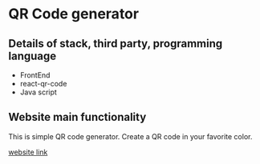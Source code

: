 # QR Code generator

## Details of stack, third party, programming language
- FrontEnd
- react-qr-code
- Java script

## Website main functionality
This is simple QR code generator. Create a QR code in your favorite color.

<a href="https://qr-web-app.netlify.app/" target="_blank">website link</a>
